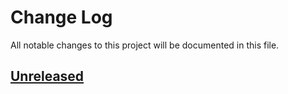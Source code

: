 # Change Log
All notable changes to this project will be documented in this file.
 
## [Unreleased]

[Unreleased]: https://github.com/CESNET/satosa-module-perun/tree/master
